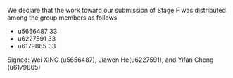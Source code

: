 We declare that the work toward our submission of Stage F was distributed among the group members as follows:

* u5656487 33
* u6227591 33
* u6179865 33

Signed: Wei XING (u5656487),  Jiawen He(u6227591), and Yifan Cheng (u6179865)

